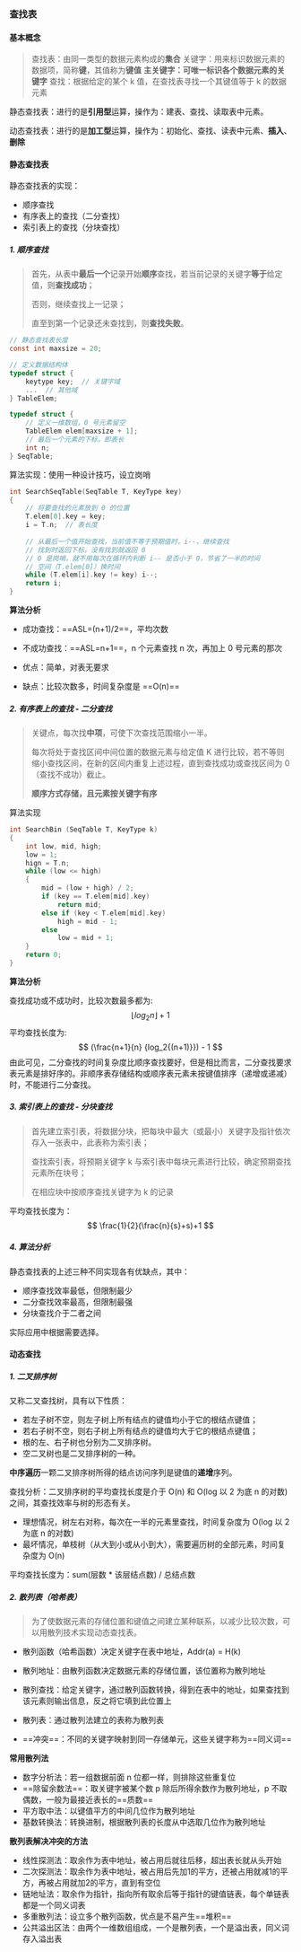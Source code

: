 



### 查找表



#### 基本概念

> 查找表：由同一类型的数据元素构成的**集合**
> 关键字：用来标识数据元素的数据项，简称**键**，其值称为**键值**
> **主关键字：可唯一标识各个数据元素的关键字**
> 查找：根据给定的某个 k 值，在查找表寻找一个其键值等于 k 的数据元素

静态查找表：进行的是**引用型**运算，操作为：建表、查找、读取表中元素。

动态查找表：进行的是**加工型**运算，操作为：初始化、查找、读表中元素、**插入**、**删除**



#### 静态查找表

静态查找表的实现：

- 顺序查找
- 有序表上的查找（二分查找）
- 索引表上的查找（分块查找）

##### 1. 顺序查找

> 首先，从表中**最后一个**记录开始**顺序**查找，若当前记录的关键字**等于**给定值，则**查找成功**；
>
> 否则，继续查找上一记录；
>
> 直至到第一个记录还未查找到，则**查找失败**。



```c
// 静态查找表长度
const int maxsize = 20;

// 定义数据结构体
typedef struct {
    keytype key;  // 关键字域
    ...  // 其他域
} TableElem;

typedef struct {
    // 定义一维数组，0 号元素留空
    TableElem elem[maxsize + 1];
    // 最后一个元素的下标，即表长
    int n;  
} SeqTable;
```



算法实现：使用一种设计技巧，设立岗哨 

```c
int SearchSeqTable(SeqTable T, KeyType key)
{
    // 将要查找的元素放到 0 的位置
    T.elem[0].key = key;
    i = T.n;  // 表长度
    
    // 从最后一个值开始查找，当前值不等于预期值时，i--，继续查找
    // 找到时返回下标，没有找到就返回 0
    // 0 是岗哨，就不用每次在循环内判断 i-- 是否小于 0，节省了一半的时间
    // 空间（T.elem[0]）换时间
    while (T.elem[i].key != key) i--;
    return i;
}
```

**算法分析**

- 成功查找：==ASL=(n+1)/2==，平均次数
- 不成功查找：==ASL=n+1==，n 个元素查找 n 次，再加上 0 号元素的那次

- 优点：简单，对表无要求

- 缺点：比较次数多，时间复杂度是 ==O(n)==



##### 2. 有序表上的查找 - 二分查找

> 关键点，每次找**中项**，可使下次查找范围缩小一半。
>
> 每次将处于查找区间中间位置的数据元素与给定值 K 进行比较，若不等则缩小查找区间，在新的区间内重复上述过程，直到查找成功或查找区间为 0（查找不成功）截止。
>
> **顺序方式存储，且元素按关键字有序**

算法实现

```c
int SearchBin (SeqTable T, KeyType k)
{
    int low, mid, high;
    low = 1;
    hign = T.n;
    while (low <= high)
    {
        mid = (low + high) / 2;
        if (key == T.elem[mid].key)
            return mid;
        else if (key < T.elem[mid].key) 
            high = mid - 1;
        else 
            low = mid + 1;
    }
    return 0;
}
```

**算法分析**

查找成功或不成功时，比较次数最多都为:
$$
\lfloor{log_2{n}}\rfloor + 1
$$
平均查找长度为:
$$
(\frac{n+1}{n} {log_2{(n+1)}}) - 1
$$
由此可见，二分查找的时间复杂度比顺序查找要好，但是相比而言，二分查找要求表元素是排好序的。非顺序表存储结构或顺序表元素未按键值排序（递增或递减）时，不能进行二分查找。



##### 3. 索引表上的查找 - 分块查找

> 首先建立索引表，将数据分块，把每块中最大（或最小）关键字及指针依次存入一张表中，此表称为索引表；
>
> 查找索引表，将预期关键字 k 与索引表中每块元素进行比较，确定预期查找元素所在块号；
>
> 在相应块中按顺序查找关键字为 k 的记录

平均查找长度为：
$$
\frac{1}{2}(\frac{n}{s}+s)+1
$$


##### 4. 算法分析

静态查找表的上述三种不同实现各有优缺点，其中：

- 顺序查找效率最低，但限制最少
- 二分查找效率最高，但限制最强
- 分块查找介于二者之间

实际应用中根据需要选择。



#### 动态查找

##### 1. 二叉排序树

又称二叉查找树，具有以下性质：

- 若左子树不空，则左子树上所有结点的键值均小于它的根结点键值；
- 若右子树不空，则右子树上所有结点的键值均大于它的根结点键值；
- 根的左、右子树也分别为二叉排序树。
- 空二叉树也是二叉排序树的一种。

**中序遍历**一颗二叉排序树所得的结点访问序列是键值的**递增**序列。

查找分析：二叉排序树的平均查找长度是介于 O(n) 和 O(log 以 2 为底 n 的对数) 之间，其查找效率与树的形态有关。

- 理想情况，树左右对称，每次在一半的元素里查找，时间复杂度为 O(log 以 2 为底 n 的对数)
- 最坏情况，单枝树（从大到小或从小到大），需要遍历树的全部元素，时间复杂度为 O(n)

平均查找长度为：sum(层数 * 该层结点数) / 总结点数



##### 2. 散列表（哈希表）

> 为了使数据元素的存储位置和键值之间建立某种联系，以减少比较次数，可以用散列技术实现动态查找表。

- 散列函数（哈希函数）决定关键字在表中地址，Addr(a) = H(k)

- 散列地址：由散列函数决定数据元素的存储位置，该位置称为散列地址
- 散列查找：给定关键字，通过散列函数转换，得到在表中的地址，如果查找到该元素则输出信息，反之将它填到此位置上
- 散列表：通过散列法建立的表称为散列表
- ==冲突==：不同的关键字映射到同一存储单元，这些关键字称为==同义词==



**常用散列法**

- 数字分析法：若一组数据前面 n 位都一样，则排除这些重复位
- ==除留余数法==：取关键字被某个数 p 除后所得余数作为散列地址，p 不取偶数，一般为最接近表长的==质数==
- 平方取中法：以键值平方的中间几位作为散列地址
- 基数转换法：转换进制，根据散列表的长度从中选取几位作为散列地址



**散列表解决冲突的方法**

- 线性探测法：取余作为表中地址，被占用后就往后移，超出表长就从头开始
- 二次探测法：取余作为表中地址，被占用后先加1的平方，还被占用就减1的平方，再被占用就加2的平方，直到有空位
- 链地址法：取余作为指针，指向所有取余后等于指针的键值链表，每个单链表都是一个同义词表
- 多重散列法：设立多个散列函数，优点是不易产生==堆积==
- 公共溢出区法：由两个一维数组组成，一个是散列表，一个是溢出表，同义词存入溢出表



